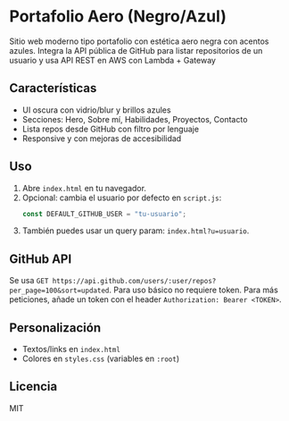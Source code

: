 # Portafolio Aero (Negro/Azul)

Sitio web moderno tipo portafolio con estética aero negra con acentos azules. Integra la API pública de GitHub para listar repositorios de un usuario y usa  API REST en AWS con Lambda + Gateway

## Características
- UI oscura con vidrio/blur y brillos azules
- Secciones: Hero, Sobre mí, Habilidades, Proyectos, Contacto
- Lista repos desde GitHub con filtro por lenguaje
- Responsive y con mejoras de accesibilidad

## Uso
1. Abre `index.html` en tu navegador.
2. Opcional: cambia el usuario por defecto en `script.js`:
   ```js
   const DEFAULT_GITHUB_USER = "tu-usuario";
   ```
3. También puedes usar un query param: `index.html?u=usuario`.

## GitHub API
Se usa `GET https://api.github.com/users/:user/repos?per_page=100&sort=updated`. Para uso básico no requiere token. Para más peticiones, añade un token con el header `Authorization: Bearer <TOKEN>`.

## Personalización
- Textos/links en `index.html`
- Colores en `styles.css` (variables en `:root`)

## Licencia
MIT

